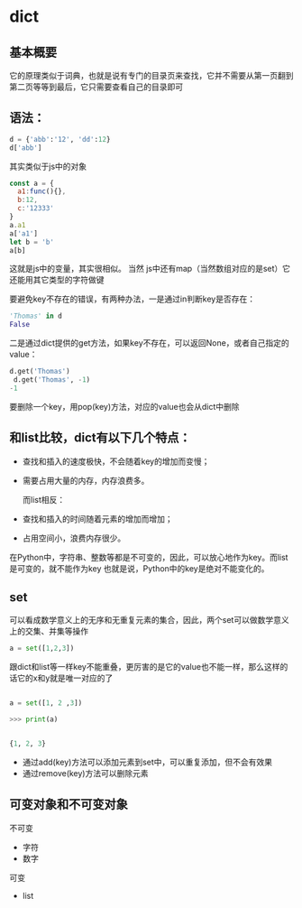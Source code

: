 # dict

## 基本概要

它的原理类似于词典，也就是说有专门的目录页来查找，它并不需要从第一页翻到第二页等等到最后，它只需要查看自己的目录即可

## 语法：

```python
d = {'abb':'12', 'dd':12}
d['abb']

```
其实类似于js中的对象

```js
const a = {
  a1:func(){},
  b:12,
  c:'12333'
}
a.a1
a['a1']
let b = 'b'
a[b]
```
这就是js中的变量，其实很相似。
当然 js中还有map（当然数组对应的是set）它还能用其它类型的字符做键


要避免key不存在的错误，有两种办法，一是通过in判断key是否存在：
```python
'Thomas' in d
False
```
二是通过dict提供的get方法，如果key不存在，可以返回None，或者自己指定的value：

```python
d.get('Thomas')
 d.get('Thomas', -1)
-1
```

要删除一个key，用pop(key)方法，对应的value也会从dict中删除
## 和list比较，dict有以下几个特点：

- 查找和插入的速度极快，不会随着key的增加而变慢；
- 需要占用大量的内存，内存浪费多。


  而list相反：

- 查找和插入的时间随着元素的增加而增加；
- 占用空间小，浪费内存很少。

在Python中，字符串、整数等都是不可变的，因此，可以放心地作为key。而list是可变的，就不能作为key
也就是说，Python中的key是绝对不能变化的。

## set

可以看成数学意义上的无序和无重复元素的集合，因此，两个set可以做数学意义上的交集、并集等操作
```Python
a = set([1,2,3])
```
跟dict和list等一样key不能重叠，更厉害的是它的value也不能一样，那么这样的话它的x和y就是唯一对应的了

```Python

a = set([1, 2 ,3])

>>> print(a)


{1, 2, 3}
```
- 通过add(key)方法可以添加元素到set中，可以重复添加，但不会有效果
- 通过remove(key)方法可以删除元素

## 可变对象和不可变对象
不可变
- 字符
- 数字

可变
- list
